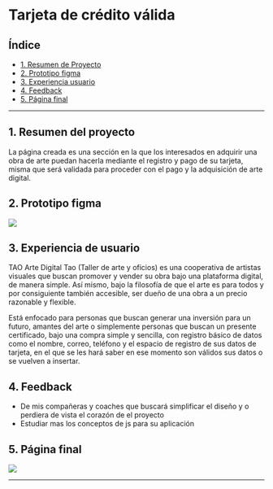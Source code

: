# Tarjeta de crédito válida

## Índice

* [1. Resumen de Proyecto](#1-resumen-del-proyecto)
* [2. Prototipo figma](#2-prototipo-figma)
* [3. Experiencia usuario](#3-experiencia-usuario)
* [4. Feedback](#4-feedback)
* [5. Página final](#5-pagina-final)

***

## 1. Resumen del proyecto
La página creada es una sección en la que los interesados en adquirir una obra de arte puedan hacerla mediante el registro y pago de su tarjeta, misma que será validada para proceder con el pago y la adquisición de arte digital.

## 2. Prototipo figma
  <img src="figmaprototipo.jpg">

## 3. Experiencia de usuario
TAO Arte Digital
Tao (Taller de arte y oficios) es una cooperativa de artistas visuales que buscan promover y vender su obra bajo una plataforma digital, de manera simple. Así mismo, bajo la filosofía de que el arte es para todos y por consiguiente también accesible, ser dueño de una obra a un precio razonable y flexible. 

Está enfocado para personas que buscan generar una inversión para un futuro, amantes del arte o simplemente personas que buscan un presente certificado, bajo una compra simple y sencilla, con registro básico de datos como el nombre, correo, teléfono y el espacio de registro de sus datos de tarjeta, en el que se les hará saber en ese momento son válidos sus datos o se vuelven a insertar.

## 4. Feedback

* De mis compañeras y coaches que buscará simplificar el diseño y o perdiera de vista el corazón de el proyecto
* Estudiar mas los conceptos de js para su aplicación

## 5. Página final
<img src="webfinal.png">

***